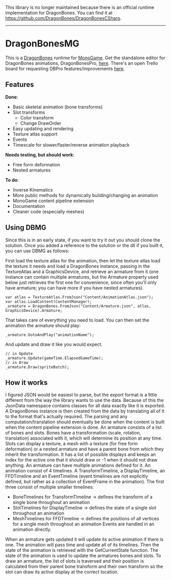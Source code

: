 This library is no longer maintained because there is an official runtime implementation for DragonBones. You can find it at https://github.com/DragonBones/DragonBonesCSharp.

_________

# DragonBonesMG
This is a [DragonBones](http://dragonbones.github.io/) runtime for [MonoGame](http://www.monogame.net/).
Get the standalone editor for DragonBones animations, DragonBonesPro, [here](http://dragonbones.github.io/download.html). There's an open Trello board for requesting DBPro features/improvements [here](https://trello.com/b/oooKrTH8/dragonbones-idea-collection).

## Features
**Done**:

+ Basic skeletal animation (bone transforms)
+ Slot transforms
  + Color transform
  + Change DrawOrder
+ Easy updating and rendering
+ Texture atlas support
+ Events
+ Timescale for slower/faster/reverse animation playback

**Needs testing, but should work**:

- Free form deformation
- Nested armatures

**To do**:

- Inverse Kinematics
- More public methods for dynamically building/changing an animation
- MonoGame content pipeline extension
- Documentation
- Cleaner code (especially meshes)

## Using DBMG
Since this is in an early state, if you want to try it out you should clone the solution.
Once you added a reference to the solution or the dll if you built it, you can use DBMG as follows:

First load the texture atlas for the animation, then let the texture atlas load the texture it needs and load a DragonBones instance, passing in the TextureAtlas and a GraphicsDevice, and retrieve an armature from it (one instance can contain multiple armatures, but the Armature property used below just retrieves the first one for convenience, since often you'll only have armature; you can have more if you have nested armatures).

    var atlas = TextureAtlas.FromJson("Content/AnimationAtlas.json");
    var atlas.LoadContent(ContentManager);
    _armature = DragonBones.FromJson("Content/Armature.json", atlas, GraphicsDevice).Armature;
That takes care of everything you need to load. You can then set the animation the armature should play:

    _armature.GotoAndPlay("animationName");
And update and draw it like you would expect.

    // in Update
    _armature.Update(gameTime.ElapsedGameTime);
    // in Draw
    _armature.Draw(spriteBatch);

## How it works
I figured JSON would be easiest to parse, but the export format is a little different from the way the library wants to use the data. Because of this the JsonData namespace contains classes for all data exactly like it is exported. A DragonBones instance is then created from the data by translating all of it to the format that's actually required. The parsing and any computation/translation should eventually be done when the content is built when the content pipeline extension is done.
An armature consists of a list of bones and slots. Bones have a transformation (scale, rotation, translation) associated with it, which will determine its position at any time. Slots can display a texture, a mesh with a texture (for free form deformation) or a nested armature and have a parent bone from which they inherit the transformation. It has a list of possible displays and keeps an index for the active one that it should draw or -1 when it should not draw anything.
An armature can have multiple animations defined for it. An animation consist of 4 timelines. A TransformTimeline, a DisplayTimeline, an FFDTimeline and an EventTimeline (event timelines are not explicitly defined, but rather as a collection of EventFrame in the animation).
The first three consist of multiple smaller timelines:

+ BoneTimelines for TransformTimeline -> defines the transform of a single bone throughout an animation
+ SlotTimelines for DisplayTimeline   -> defines the state of a single slot throughout an animation
+ MeshTimelines for FFDTimeline       -> defines the positions of all vertices for a single mesh throughout an animation
Events are handled in an animation directly.

When an armature gets updated it will update its active animation if there is one. The animation will pass time and update all of its timelines. Then the state of the animation is retrieved with the GetCurrentState function. The state of the animation is used to update the armatures bones and slots. 
To draw an armature, the list of slots is traversed and their position is calculated from their parent bone transform and their own transform so the slot can draw its active display at the correct location.
